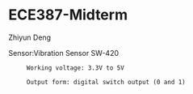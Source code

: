 # ECE387-Midterm
Zhiyun Deng

Sensor:Vibration Sensor SW-420

         Working voltage: 3.3V to 5V
         
         Output form: digital switch output (0 and 1)
